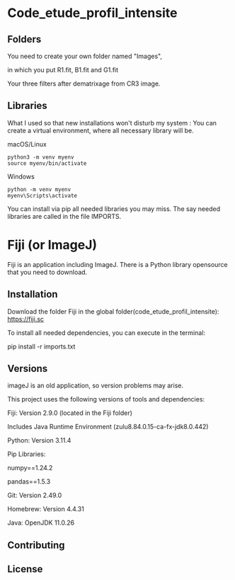# Code_etude_profil_intensite

## Folders

You need to create your own folder named "Images",

in which you put R1.fit, B1.fit and G1.fit

Your three filters after dematrixage from CR3 image.

## Libraries

What I used so that new installations won't disturb my system :
You can create a virtual environment, where all necessary library will be. 

macOS/Linux

    python3 -m venv myenv
    source myenv/bin/activate

Windows

    python -m venv myenv
    myenv\Scripts\activate

You can install via pip all needed libraries you may miss.
The say needed libraries are called in the file IMPORTS.

# Fiji (or ImageJ)

Fiji is an application including ImageJ.
There is a Python library opensource that you need to download.

## Installation

Download the folder Fiji in the global folder(code_etude_profil_intensite): 
https://fiji.sc

To install all needed dependencies, you can execute in the terminal:

pip install -r imports.txt 

## Versions

imageJ is an old application, so version problems may arise.

This project uses the following versions of tools and dependencies:

Fiji: Version 2.9.0 (located in the Fiji folder)

Includes Java Runtime Environment (zulu8.84.0.15-ca-fx-jdk8.0.442)

Python: Version 3.11.4

Pip Libraries:

numpy==1.24.2

pandas==1.5.3

Git: Version 2.49.0

Homebrew: Version 4.4.31

Java: OpenJDK 11.0.26

## Contributing

## License
